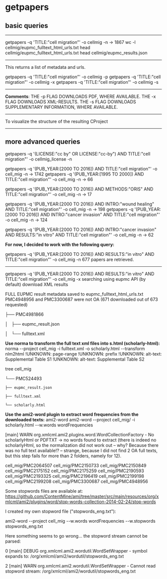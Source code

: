 # getpapers
## basic queries
**************************************
getpapers -q 'TITLE:"cell migration”' -o cellmig -n -> 1867
wc -l cellmig/eupmc_fulltext_html_urls.txt
head cellmig/eupmc_fulltext_html_urls.txt
head cellmig/eupmc_results.json
**************************************
This returns a list of metadata and urls.


getpapers -q 'TITLE:"cell migration”' -o cellmig -p
getpapers -q 'TITLE:"cell migration”' -o cellmig -x
getpapers -q 'TITLE:"cell migration”' -o cellmig -s
***************************************************
**Comments**:
THE -p FLAG DOWNLOADS PDF, WHERE AVAILABLE.
THE -x FLAG DOWNLOADS XML-RESULTS.
THE -s FLAG DOWNLOADS SUPPLEMENTARY INFORMATION, WHERE AVAILABLE.
***************************************************
To visualize the structure of the resulting CProject

*******************************************
## more advanced queries

getpapers -q '(LICENSE:"cc by" OR LICENSE:"cc-by") AND TITLE:"cell migration"' -o cellmig_license -n

getpapers -q '(PUB_YEAR:[2000 TO 2016]) AND TITLE:"cell migration"' -o cell_mig -n -> 1742
getpapers -q '(PUB_YEAR:[1995 TO 2000]) AND TITLE:"cell migration"' -o cell_mig -n -> 66

getpapers -q '(PUB_YEAR:[2000 TO 2016]) AND METHODS:"ORIS" AND TITLE:"cell migration"' -o cell_mig -n -> 17

getpapers -q '(PUB_YEAR:[2000 TO 2016]) AND INTRO:"wound healing" AND TITLE:"cell migration"' -o cell_mig -n -> 198
getpapers -q '(PUB_YEAR:[2000 TO 2016]) AND INTRO:"cancer invasion" AND TITLE:"cell migration"' -o cell_mig -n -> 124


getpapers -q '(PUB_YEAR:[2000 TO 2016]) AND INTRO:"cancer invasion" AND RESULTS:"in vitro" AND TITLE:"cell migration"' -o cell_mig -n -> 62

**For now, I decided to work with the following query:**

getpapers -q '(PUB_YEAR:[2000 TO 2016]) AND RESULTS:"in vitro" AND TITLE:"cell migration"' -o cell_mig -n
677 papers are retrieved.
*****************************************************************************************************************
getpapers -q '(PUB_YEAR:[2000 TO 2016]) AND RESULTS:"in vitro" AND TITLE:"cell migration"' -o cell_mig -x
	searching using eupmc API (by default)
	download XML results

FULL EUPMC result metadata saved to eupmc_fulltext_html_urls.txt
PMC4948956 and PMC3300687 were not OA (671 downloaded out of 673 requested)


├── PMC4981866

│   ├── eupmc_result.json

│   └── fulltext.xml


**Use norma to transform the full text xml files into s.html (scholarly-html):**
norma --project cell_mig -i fulltext.xml -o scholarly.html --transform nlm2html
	!UNKNOWN: page-range
	!UNKNOWN: prefix
	!UNKNOWN: alt-text: Supplemental Table S1
	!UNKNOWN: alt-text: Supplemental Table S2

tree cell_mig

└── PMC524493

    ├── eupmc_result.json
    
    ├── fulltext.xml
    
    └── scholarly.html
    

**Use the ami2-word plugin to extract word frequencies from the downloaded texts:**
ami2-word
ami2-word --project cell_mig/ -i scholarly.html --w.words wordFrequencies

[main] WARN  org.xmlcml.ami2.plugins.word.WordCollectionFactory  - No scholarlyHtml or PDFTXT → no words found to extract (there is indeed no scholarlyHtml, so the normalization did not work out – why? Because there was no full text available!? – strange, because I did not find 2 OA full texts, but this step fails for more than 2 folders, namely for 12).

cell_mig/PMC2064507
cell_mig/PMC2150733
cell_mig/PMC2150849
cell_mig/PMC2175152
cell_mig/PMC2175259
cell_mig/PMC2190593
cell_mig/PMC2193325
cell_mig/PMC2196419
cell_mig/PMC2199198
cell_mig/PMC2199208
cell_mig/PMC3300687
cell_mig/PMC4948956

Some stopwords files are available at:
https://github.com/ContentMine/ami/tree/master/src/main/resources/org/xmlcml/ami2/plugins/word/stop-words-collection-2014-02-24/stop-words

I created my own stopword file ("stopwords_eng.txt"):

ami2-word --project cell_mig --w.words wordFrequencies --w.stopwords stopwords_eng.txt

Here something seems to go wrong... the stopword stream cannot be parsed:

0    [main] DEBUG org.xmlcml.ami2.wordutil.WordSetWrapper  - symbol expands to: /org/xmlcml/ami2/wordutil/stopwords_eng.txt

2    [main] WARN  org.xmlcml.ami2.wordutil.WordSetWrapper  - Cannot read stopword stream: /org/xmlcml/ami2/wordutil/stopwords_eng.txt
